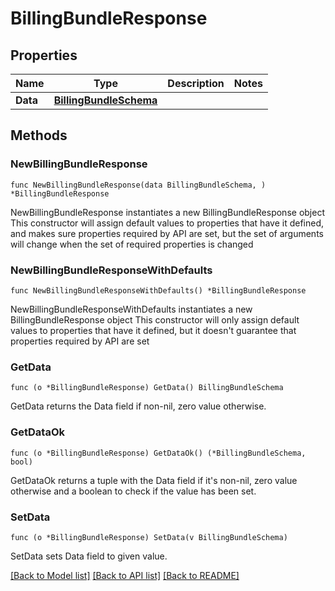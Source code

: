 # BillingBundleResponse

## Properties

Name | Type | Description | Notes
------------ | ------------- | ------------- | -------------
**Data** | [**BillingBundleSchema**](BillingBundleSchema.md) |  | 

## Methods

### NewBillingBundleResponse

`func NewBillingBundleResponse(data BillingBundleSchema, ) *BillingBundleResponse`

NewBillingBundleResponse instantiates a new BillingBundleResponse object
This constructor will assign default values to properties that have it defined,
and makes sure properties required by API are set, but the set of arguments
will change when the set of required properties is changed

### NewBillingBundleResponseWithDefaults

`func NewBillingBundleResponseWithDefaults() *BillingBundleResponse`

NewBillingBundleResponseWithDefaults instantiates a new BillingBundleResponse object
This constructor will only assign default values to properties that have it defined,
but it doesn't guarantee that properties required by API are set

### GetData

`func (o *BillingBundleResponse) GetData() BillingBundleSchema`

GetData returns the Data field if non-nil, zero value otherwise.

### GetDataOk

`func (o *BillingBundleResponse) GetDataOk() (*BillingBundleSchema, bool)`

GetDataOk returns a tuple with the Data field if it's non-nil, zero value otherwise
and a boolean to check if the value has been set.

### SetData

`func (o *BillingBundleResponse) SetData(v BillingBundleSchema)`

SetData sets Data field to given value.



[[Back to Model list]](../README.md#documentation-for-models) [[Back to API list]](../README.md#documentation-for-api-endpoints) [[Back to README]](../README.md)


